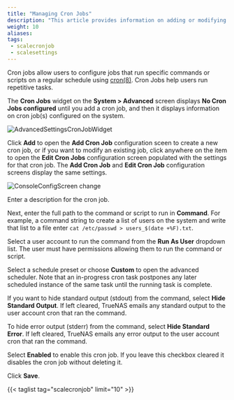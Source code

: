 ```yaml
---
title: "Managing Cron Jobs"
description: "This article provides information on adding or modifying cron jobs in SCALE."
weight: 10
aliases:
tags:
 - scalecronjob
 - scalesettings
---
```



Cron jobs allow users to configure jobs that run specific commands or scripts on a regular schedule using [cron(8)](https://manpages.debian.org/testing/cron/cron.8.en.html "Cron Man Page"). Cron Jobs help users run repetitive tasks.

The **Cron Jobs** widget on the **System > Advanced** screen displays **No Cron Jobs configured** until you add a cron job, and then it displays information on cron job(s) configured on the system.

![AdvancedSettingsCronJobWidget](/images/SCALE/22.02/AdvancedSettingsCronJobWidget.png "SCALE Advanced Settings Cron Job Widget") 

Click **Add** to open the **Add Cron Job** configuration sceen to create a new cron job, or if you want to modify an existing job, click anywhere on the item to open the **Edit Cron Jobs** configuration screen populated with the settings for that cron job. 
The **Add Cron Job** and **Edit Cron Job** configuration screens display the same settings. 

![ConsoleConfigScreen](/images/SCALE/22.02/ConsoleConfigScreen.png "SCALE Console Settings Screen") change

Enter a description for the cron job.

Next, enter the full path to the command or script to run in **Command**. For example, a command string to create a list of users on the system and write that list to a file enter `cat /etc/passwd > users_$(date +%F).txt`.

Select a user account to run the command from the **Run As User** dropdown list. The user must have permissions allowing them to run the command or script. 

Select a schedule preset or choose **Custom** to open the advanced scheduler. 
Note that an in-progress cron task postpones any later scheduled instance of the same task until the running task is complete. 

If you want to hide standard output (stdout) from the command, select **Hide Standard Output**. If left cleared, TrueNAS emails any standard output to the user account cron that ran the command. 

To hide error output (stderr) from the command, select **Hide Standard Error**. If left cleared, TrueNAS emails any error output to the user account cron that ran the command. 

Select **Enabled** to enable this cron job. If you leave this checkbox cleared it disables the cron job without deleting it.

Click **Save**.

{{< taglist tag="scalecronjob" limit="10" >}}